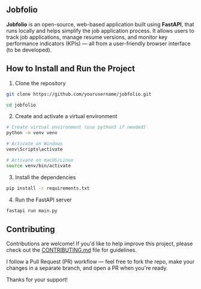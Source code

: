 ## Jobfolio
**Jobfolio** is an open-source, web-based application built using **FastAPI**, that runs locally and helps simplify the job application process. It allows users to track job applications, manage resume versions, and monitor key performance indicators (KPIs) — all from a user-friendly browser interface (to be developed).

## How to Install and Run the Project
1.  Clone the repository
```bash
git clone https://github.com/yourusername/jobfolio.git
```
```bash
cd jobfolio
```
2. Create and activate a virtual environment
```bash
# Create virtual environment (use python3 if needed)
python -m venv venv
```
```bash
# Activate on Windows
venv\Scripts\activate

# Activate on macOS/Linux
source venv/bin/activate
```
3. Install the dependencies
```bash
pip install -r requirements.txt
```
4. Run the FastAPI server
```bash
fastapi run main.py
```

## Contributing

Contributions are welcome! If you'd like to help improve this project, please check out the [CONTRIBUTING.md](CONTRIBUTING.md) file for guidelines.

I follow a Pull Request (PR) workflow — feel free to fork the repo, make your changes in a separate branch, and open a PR when you're ready.

Thanks for your support!

